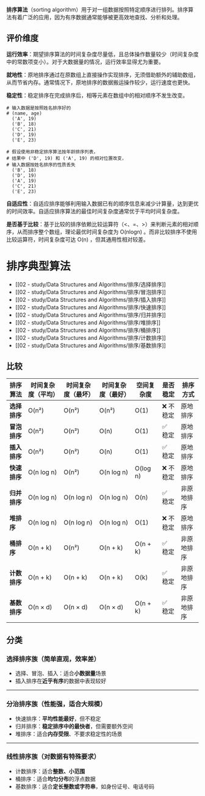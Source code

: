 **排序算法**（sorting algorithm）用于对一组数据按照特定顺序进行排列。排序算法有着广泛的应用，因为有序数据通常能够被更高效地查找、分析和处理。

## 评价维度
**运行效率**：期望排序算法的时间复杂度尽量低，且总体操作数量较少（时间复杂度中的常数项变小）。对于大数据量的情况，运行效率显得尤为重要。

**就地性**：原地排序通过在原数组上直接操作实现排序，无须借助额外的辅助数组，从而节省内存。通常情况下，原地排序的数据搬运操作较少，运行速度也更快。

**稳定性**：稳定排序在完成排序后，相等元素在数组中的相对顺序不发生改变。
```
# 输入数据是按照姓名排序好的
# (name, age)
  ('A', 19)
  ('B', 18)
  ('C', 21)
  ('D', 19)
  ('E', 23)

# 假设使用非稳定排序算法按年龄排序列表，
# 结果中 ('D', 19) 和 ('A', 19) 的相对位置改变，
# 输入数据按姓名排序的性质丢失
  ('B', 18)
  ('D', 19)
  ('A', 19)
  ('C', 21)
  ('E', 23)
```

**自适应性**：自适应排序能够利用输入数据已有的顺序信息来减少计算量，达到更优的时间效率。自适应排序算法的最佳时间复杂度通常优于平均时间复杂度。

**是否基于比较**：基于比较的排序依赖比较运算符（<、=、>）来判断元素的相对顺序，从而排序整个数组，理论最优时间复杂度为 O(nlog⁡n) 。而非比较排序不使用比较运算符，时间复杂度可达 O(n) ，但其通用性相对较差。

# 排序典型算法
- [[02 - study/Data Structures and  Algorithms/排序/选择排序]]
- [[02 - study/Data Structures and  Algorithms/排序/冒泡排序]]
- [[02 - study/Data Structures and  Algorithms/排序/插入排序]]
- [[02 - study/Data Structures and  Algorithms/排序/快速排序]]
- [[02 - study/Data Structures and  Algorithms/排序/归并排序]]
- [[02 - study/Data Structures and  Algorithms/排序/堆排序]]
- [[02 - study/Data Structures and  Algorithms/排序/桶排序]]
- [[02 - study/Data Structures and  Algorithms/排序/计数排序]]
- [[02 - study/Data Structures and  Algorithms/排序/基数排序]]
## 比较

| 排序算法     | 时间复杂度（平均）  | 时间复杂度（最坏）  | 时间复杂度（最好）  | 空间复杂度    | 是否稳定  | 排序方式  |
| -------- | ---------- | ---------- | ---------- | -------- | ----- | ----- |
| **选择排序** | O(n²)      | O(n²)      | O(n²)      | O(1)     | ❌ 不稳定 | 原地排序  |
| **冒泡排序** | O(n²)      | O(n²)      | O(n)       | O(1)     | ✅ 稳定  | 原地排序  |
| **插入排序** | O(n²)      | O(n²)      | O(n)       | O(1)     | ✅ 稳定  | 原地排序  |
| **快速排序** | O(n log n) | O(n²)      | O(n log n) | O(log n) | ❌ 不稳定 | 原地排序  |
| **归并排序** | O(n log n) | O(n log n) | O(n log n) | O(n)     | ✅ 稳定  | 非原地排序 |
| **堆排序**  | O(n log n) | O(n log n) | O(n log n) | O(1)     | ❌ 不稳定 | 原地排序  |
| **桶排序**  | O(n + k)   | O(n²)      | O(n + k)   | O(n + k) | ✅ 稳定  | 非原地排序 |
| **计数排序** | O(n + k)   | O(n + k)   | O(n + k)   | O(k)     | ✅ 稳定  | 非原地排序 |
| **基数排序** | O(n × d)   | O(n × d)   | O(n × d)   | O(n + k) | ✅ 稳定  | 非原地排序 |

## 分类
### 选择排序族（简单直观，效率差）
- 选择、冒泡、插入：适合**小数据量**场景
- 插入排序在**近乎有序**的数据中表现较好
---

### 分治排序族（性能强，适合大规模）
- 快速排序：**平均性能最好**，但不稳定
- 归并排序：**稳定排序中的最快者**，但需要额外空间
- 堆排序：适合**内存受限**、不要求稳定性的场景
---

### 线性排序族（对数据有特殊要求）
- 计数排序：适合**整数、小范围**
- 桶排序：适合**均匀分布**的浮点数据
- 基数排序：适合**定长整数或字符串**，如身份证号、电话号码